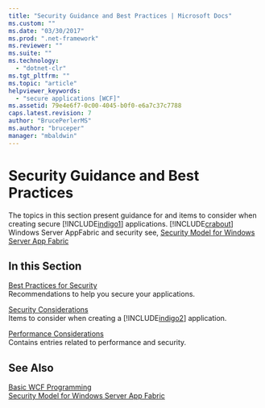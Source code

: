```yaml
---
title: "Security Guidance and Best Practices | Microsoft Docs"
ms.custom: ""
ms.date: "03/30/2017"
ms.prod: ".net-framework"
ms.reviewer: ""
ms.suite: ""
ms.technology: 
  - "dotnet-clr"
ms.tgt_pltfrm: ""
ms.topic: "article"
helpviewer_keywords: 
  - "secure applications [WCF]"
ms.assetid: 79e4e6f7-0c00-4045-b0f0-e6a7c37c7788
caps.latest.revision: 7
author: "BrucePerlerMS"
ms.author: "bruceper"
manager: "mbaldwin"
---
```

# Security Guidance and Best Practices
The topics in this section present guidance for and items to consider when creating secure [!INCLUDE[indigo1](../../../../includes/indigo1-md.md)] applications. [!INCLUDE[crabout](../../../../includes/crabout-md.md)] Windows Server AppFabric and security see, [Security Model for Windows Server App Fabric](http://go.microsoft.com/fwlink/?LinkID=201279&clcid=0x409)  
  
## In this Section  
 [Best Practices for Security](../../../../docs/framework/wcf/feature-details/best-practices-for-security-in-wcf.md)  
 Recommendations to help you secure your applications.  
  
 [Security Considerations](../../../../docs/framework/wcf/feature-details/security-considerations-in-wcf.md)  
 Items to consider when creating a [!INCLUDE[indigo2](../../../../includes/indigo2-md.md)] application.  
  
 [Performance Considerations](../../../../docs/framework/wcf/feature-details/performance-considerations.md)  
 Contains entries related to performance and security.  
  
## See Also  
 [Basic WCF Programming](../../../../docs/framework/wcf/basic-wcf-programming.md)   
 [Security Model for Windows Server App Fabric](http://go.microsoft.com/fwlink/?LinkID=201279&clcid=0x409)
